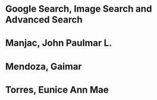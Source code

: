 # Google Search, Image Search and Advanced Search
# Manjac, John Paulmar L.
# Mendoza, Gaimar
# Torres, Eunice Ann Mae
